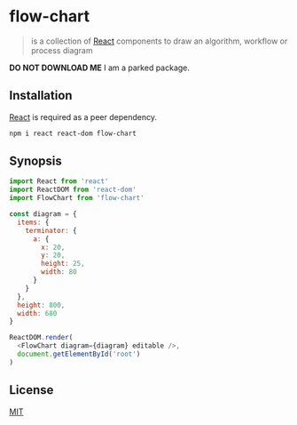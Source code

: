 # flow-chart

> is a collection of [React] components to draw an algorithm, workflow or process diagram

**DO NOT DOWNLOAD ME** I am a parked package.

## Installation

[React] is required as a peer dependency.

```bash
npm i react react-dom flow-chart
```

## Synopsis

```javascript
import React from 'react'
import ReactDOM from 'react-dom'
import FlowChart from 'flow-chart'

const diagram = {
  items: {
    terminator: {
      a: {
        x: 20,
        y: 20,
        height: 25,
        width: 80
      }
    }
  },
  height: 800,
  width: 680
}

ReactDOM.render(
  <FlowChart diagram={diagram} editable />,
  document.getElementById('root')
)
```

## License

[MIT](http://g14n.info/mit-license)

[React]: https://facebook.github.io/react/
